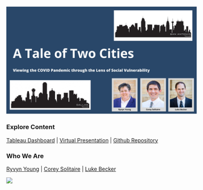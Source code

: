 ![](https://raw.githubusercontent.com/SVI-Capstone/a_tale_of_two_cities.github.io/main/Corey's%20Slides.jpg)
### Explore Content
[Tableau Dashboard]()   |   [Virtual Presentation]()   |   [Github Repository]()
### Who We Are
[Ryvyn Young](https://github.com/RyvynYoung)   |   [Corey Solitaire](https://github.com/CSolitaire)   |   [Luke Becker](https://github.com/lukewbecker)


[![](https://miro.medium.com/max/719/1*WaaXnUvhvrswhBJSw4YTuQ.png)](https://github.com/SVI-Capstone/svi_capstone)
